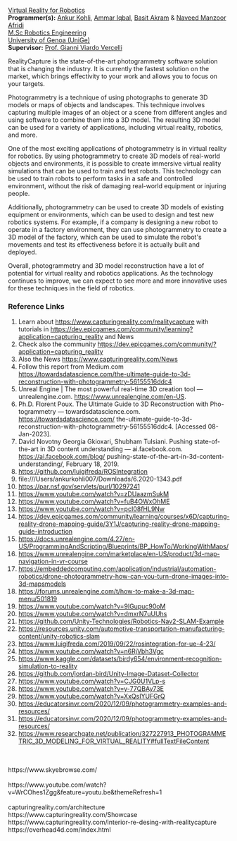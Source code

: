[Virtual Reality for Robotics](https://corsi.unige.it/en/off.f/2022/ins/60239?codcla=10635)<br>
**Programmer(s):** [Ankur Kohli](https://github.com/ankurkohli007), [Ammar Iqbal](https://github.com/ammariqbal48), [Basit Akram](https://github.com/abdulbasit656) & [Naveed Manzoor Afridi](https://github.com/Naveed776)<br>
[M.Sc Robotics Engineering](https://corsi.unige.it/corsi/10635)<br>
[University of Genoa (UniGe)](https://unige.it/en)<br>
**Supervisor:** [Prof. Gianni Viardo Vercelli](https://rubrica.unige.it/personale/VUZCWVtr)

RealityCapture is the state-of-the-art photogrammetry software solution that is changing the industry. It is currently the fastest solution on the market, which brings effectivity to your work and allows you to focus on your targets.


Photogrammetry is a technique of using photographs to generate 3D models or maps of objects and landscapes. This technique involves capturing multiple images of an object or a scene from different angles and using software to combine them into a 3D model. The resulting 3D model can be used for a variety of applications, including virtual reality, robotics, and more.

One of the most exciting applications of photogrammetry is in virtual reality for robotics. By using photogrammetry to create 3D models of real-world objects and environments, it is possible to create immersive virtual reality simulations that can be used to train and test robots. This technology can be used to train robots to perform tasks in a safe and controlled environment, without the risk of damaging real-world equipment or injuring people.

Additionally, photogrammetry can be used to create 3D models of existing equipment or environments, which can be used to design and test new robotics systems. For example, if a company is designing a new robot to operate in a factory environment, they can use photogrammetry to create a 3D model of the factory, which can be used to simulate the robot's movements and test its effectiveness before it is actually built and deployed.

Overall, photogrammetry and 3D model reconstruction have a lot of potential for virtual reality and robotics applications. As the technology continues to improve, we can expect to see more and more innovative uses for these techniques in the field of robotics.

### Reference Links ###

1. Learn about https://www.capturingreality.com/realitycapture with tutorials in https://dev.epicgames.com/community/learning?application=capturing_reality  and News
2. Check also the community https://dev.epicgames.com/community/?application=capturing_reality
3. Also the News https://www.capturingreality.com/News
4. Follow this report from Medium.com https://towardsdatascience.com/the-ultimate-guide-to-3d-reconstruction-with-photogrammetry-56155516ddc4
5. Unreal Engine | The most powerful real-time 3D creation tool — unrealengine.com. https://www.unrealengine.com/en-US.
6. Ph.D. Florent Poux. The Ultimate Guide to 3D Reconstruction with Pho- togrammetry — towardsdatascience.com. https://towardsdatascience.com/ the-ultimate-guide-to-3d-reconstruction-with-photogrammetry-56155516ddc4. [Accessed 08- Jan-2023].
7. David Novotny Georgia Gkioxari, Shubham Tulsiani. Pushing state-of-the-art in 3D content understanding — ai.facebook.com. https://ai.facebook.com/blog/ pushing-state-of-the-art-in-3d-content-understanding/, February 18, 2019.
8. https://github.com/luigifreda/ROSIntegration
9. file:///Users/ankurkohli007/Downloads/6.2020-1343.pdf
10. https://par.nsf.gov/servlets/purl/10297241
11. https://www.youtube.com/watch?v=zDUaazmSukM
12. https://www.youtube.com/watch?v=fuB4OWxOhME
13. https://www.youtube.com/watch?v=pcI08fHL9Nw
14. https://dev.epicgames.com/community/learning/courses/x6D/capturing-reality-drone-mapping-guide/3Y1J/capturing-reality-drone-mapping-guide-introduction
15. https://docs.unrealengine.com/4.27/en-US/ProgrammingAndScripting/Blueprints/BP_HowTo/WorkingWithMaps/
16. https://www.unrealengine.com/marketplace/en-US/product/3d-map-navigation-in-vr-course
17. https://embeddedcomputing.com/application/industrial/automation-robotics/drone-photogrammetry-how-can-you-turn-drone-images-into-3d-mapsmodels
18. https://forums.unrealengine.com/t/how-to-make-a-3d-map-menu/501819
19. https://www.youtube.com/watch?v=9lGupuc90oM
20. https://www.youtube.com/watch?v=dmxrN7uUUhs
21. https://github.com/Unity-Technologies/Robotics-Nav2-SLAM-Example
22. https://resources.unity.com/automotive-transportation-manufacturing-content/unity-robotics-slam
23. https://www.luigifreda.com/2019/09/22/rosintegration-for-ue-4-23/
24. https://www.youtube.com/watch?v=n6RjVbh3Vgc
25. https://www.kaggle.com/datasets/birdy654/environment-recognition-simulation-to-reality
26. https://github.com/jordan-bird/Unity-Image-Dataset-Collector
27. https://www.youtube.com/watch?v=CJG0U1VLp-s
28. https://www.youtube.com/watch?v=y-77QBAy73E
29. https://www.youtube.com/watch?v=XxQsIYUFGrQ
30. https://educatorsinvr.com/2020/12/09/photogrammetry-examples-and-resources/
31. https://educatorsinvr.com/2020/12/09/photogrammetry-examples-and-resources/
32. https://www.researchgate.net/publication/327227913_PHOTOGRAMMETRIC_3D_MODELING_FOR_VIRTUAL_REALITY#fullTextFileContent

<br>
<br>
https://www.skyebrowse.com/

<br>
<br>
https://www.youtube.com/watch?v=WrCOhes1Zgg&feature=youtu.be&themeRefresh=1
<br>
<br>
capturingreality.com/architecture
https://www.capturingreality.com/Showcase
https://www.capturingreality.com/interior-re-desing-with-realitycapture
https://overhead4d.com/index.html
